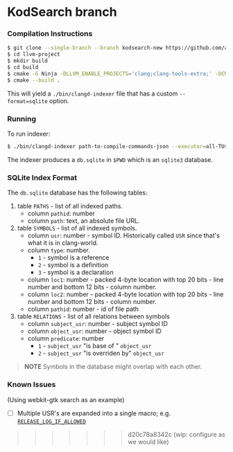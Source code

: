 # KodSearch branch

### Compilation Instructions

```sh
$ git clone --single-branch --branch kodsearch-new https://github.com/aslushnikov/llvm-project
$ cd llvm-project
$ mkdir build
$ cd build
$ cmake -G Ninja -DLLVM_ENABLE_PROJECTS='clang;clang-tools-extra;' -DCMAKE_BUILD_TYPE=Release ../llvm/
$ cmake --build .
```

This will yield a `./bin/clangd-indexer` file that has a custom `--format=sqlite` option.

### Running

To run indexer:

```sh
$ ./bin/clangd-indexer path-to-compile-commands-json --executor=all-TUs --format=sqlite --execute-concurrency=0
```

The indexer produces a `db.sqlite` in `$PWD` which is an `sqlite3` database.

### SQLite Index Format

The `db.sqlite` database has the following tables:

1. table `PATHS` - list of all indexed paths.
    * column `pathid`: number
    * column `path`: text, an absolute file URL.
2. table `SYMBOLS` - list of all indexed symbols.
    * column `usr`: number - symbol ID. Historically called `USR` since that's what it is in clang-world.
    * column `type`: number.
        * `1` - symbol is a reference
        * `2` - symbol is a definition
        * `3` - symbol is a declaration
    * column `loc1`: number - packed 4-byte location with top 20 bits - line number and bottom 12 bits - column number.
    * column `loc2`: number - packed 4-byte location with top 20 bits - line number and bottom 12 bits - column number.
    * column `pathid`: number - id of file path
3. table `RELATIONS` - list of all relations between symbols
    * column `subject_usr`: number - subject symbol ID
    * column `object_usr`: number - object symbol ID
    * column `predicate`: number
        * `1` - `subject_usr` "is base of " `object_usr`
        * `2` - `subject_usr` "is overriden by" `object_usr`

> **NOTE** Symbols in the database might overlap with each other.

### Known Issues

(Using webkit-gtk search as an example)

- [ ] Multiple USR's are expanded into a single macro; e.g. [`RELEASE_LOG_IF_ALLOWED`](http://powerhouse:3000/#path=%2Fhome%2Faslushnikov%2Fprog%2Fplaywright%2Fbrowser_patches%2Fwebkit%2Fcheckout%2FSource%2FWebKit%2FNetworkProcess%2FNetworkLoadChecker.cpp&line=445)
>>>>>>> d20c78a8342c (wip: configure as we would like)
